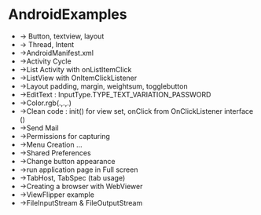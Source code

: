# AndroidExamples
-  -> Button, textview, layout
-  -> Thread, Intent
-  ->AndroidManifest.xml
-  ->Activity Cycle
-  ->List Activity with onListItemClick
-  ->ListView with OnItemClickListener
-  ->Layout padding, margin, weightsum, togglebutton
-  ->EditText : InputType.TYPE_TEXT_VARIATION_PASSWORD
-  ->Color.rgb(.,.,.)
-  ->Clean code : init() for view set, onClick from OnClickListener interface () 
-  ->Send Mail
-  ->Permissions for capturing
-  ->Menu Creation ...
-  ->Shared Preferences
-  ->Change button appearance 
-  ->run application page in Full screen 
-  ->TabHost, TabSpec (tab usage)
-  ->Creating a browser with WebViewer
-  ->ViewFlipper example
-  ->FileInputStream & FileOutputStream
